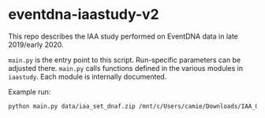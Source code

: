 # eventdna-iaastudy-v2

This repo describes the IAA study performed on EventDNA data in late 2019/early 2020.

`main.py` is the entry point to this script. Run-specific parameters can be adjusted there. `main.py` calls functions defined in the various modules in `iaastudy`. Each module is internally documented.

Example run:

```bash
python main.py data/iaa_set_dnaf.zip /mnt/c/Users/camie/Downloads/IAA_OUT/ fallback --restricted
```
